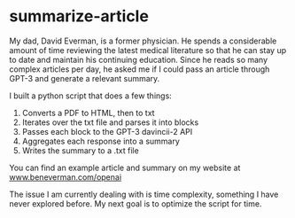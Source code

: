 # summarize-article

My dad, David Everman, is a former physician. He spends a considerable amount of time reviewing the latest medical literature so that he can stay up to date and maintain his continuing education. Since he reads so many complex articles per day, he asked me if I could pass an article through GPT-3 and generate a relevant summary. 

I built a python script that does a few things:
1.	Converts a PDF to HTML, then to txt
2.	Iterates over the txt file and parses it into blocks
3.	Passes each block to the GPT-3 davincii-2 API
4.	Aggregates each response into a summary
5.	Writes the summary to a .txt file

You can find an example article and summary on my website at www.beneverman.com/openai

The issue I am currently dealing with is time complexity, something I have never explored before. My next goal is to optimize the script for time. 
